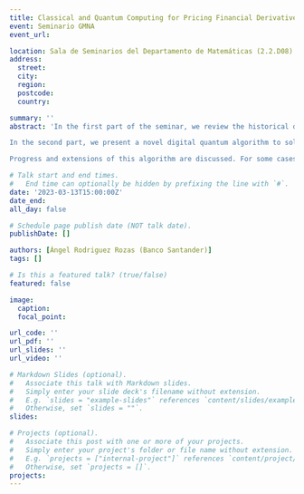 ```yaml
---
title: Classical and Quantum Computing for Pricing Financial Derivatives
event: Seminario GMNA
event_url: 

location: Sala de Seminarios del Departamento de Matemáticas (2.2.D08)
address:
  street: 
  city: 
  region: 
  postcode: 
  country: 

summary: ''
abstract: 'In the first part of the seminar, we review the historical development of classical computing from its origin until nowadays and introduce a short but general overview of quantum computing, with special emphasis on the state-of-the-art of gate-based quantum computers and applications in finance.

In the second part, we present a novel digital quantum algorithm to solve the pricing problem using a Black-Scholes model by mapping it to the Schrödinger equation. The non-Hermitian nature of the resulting Hamiltonian is solved by embedding the dynamics into an enlarged Hilbert space, which makes use of only one additional ancillary qubit. More generally, this algorithm shows a feasible approach for solving forward and backward Kolmogorov equations on a digital quantum computer based on Hamiltonian simulation.

Progress and extensions of this algorithm are discussed. For some cases, the algorithm remarkably provides a quantum advantage since the terms in the Hamiltonian can be truncated by a polynomial number of interactions while keeping its error bounded. We report expected accuracy levels comparable to classical numerical algorithms by using 10 qubits and 94 entangling gates on a fault-tolerant quantum computer.'

# Talk start and end times.
#   End time can optionally be hidden by prefixing the line with `#`.
date: '2023-03-13T15:00:00Z'
date_end: 
all_day: false

# Schedule page publish date (NOT talk date).
publishDate: []

authors: [Ángel Rodriguez Rozas (Banco Santander)]
tags: []

# Is this a featured talk? (true/false)
featured: false

image:
  caption: 
  focal_point: 

url_code: ''
url_pdf: ''
url_slides: ''
url_video: ''

# Markdown Slides (optional).
#   Associate this talk with Markdown slides.
#   Simply enter your slide deck's filename without extension.
#   E.g. `slides = "example-slides"` references `content/slides/example-slides.md`.
#   Otherwise, set `slides = ""`.
slides:

# Projects (optional).
#   Associate this post with one or more of your projects.
#   Simply enter your project's folder or file name without extension.
#   E.g. `projects = ["internal-project"]` references `content/project/deep-learning/index.md`.
#   Otherwise, set `projects = []`.
projects:
---
```


